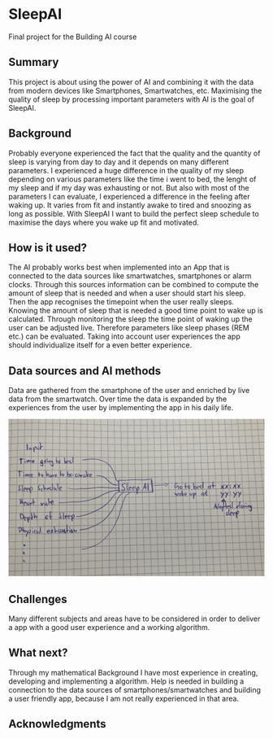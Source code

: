 # SleepAI

Final project for the Building AI course

## Summary

This project is about using the power of AI and combining it with the data from modern devices like Smartphones, Smartwatches, etc. Maximising the quality of sleep by processing important parameters with AI is the goal of SleepAI.

## Background

Probably everyone experienced the fact that the quality and the quantity of sleep is varying from day to day and it depends on many different parameters.
I experienced a huge difference in the quality of my sleep depending on various parameters like the time i went to bed, the lenght of my sleep and if my day was exhausting or not. But also with most of the parameters I can evaluate, I experienced a difference in the feeling after waking up. It varies from fit and instantly awake to tired and snoozing as long as possible. With SleepAI I want to build the perfect sleep schedule to maximise the days where you wake up fit and motivated.


## How is it used?

The AI probably works best when implemented into an App that is connected to the data sources like smartwatches, smartphones or alarm clocks.
Through this sources information can be combined to compute the amount of sleep that is needed and when a user should start his sleep. Then the app recognises the timepoint when the user really sleeps. Knowing the amount of sleep that is needed a good time point to wake up is calculated. Through monitoring the sleep the time point of waking up the user can be adjusted live. Therefore parameters like sleep phases (REM etc.) can be evaluated. Taking into account user experiences the app should individualize itself for a even better experience. 


## Data sources and AI methods

Data are gathered from the smartphone of the user and enriched by live data from the smartwatch. Over time the data is expanded by the experiences from the user by implementing the app in his daily life.

![image of a cat](/99A7FB31-DA7A-4461-8C69-4F6C46D19DE7.jpeg)


## Challenges

Many different subjects and areas have to be considered in order to deliver a app with a good user experience and a working algorithm.

## What next?

Through my mathematical Background I have most experience in creating, developing and implementing a algorithm. Help is needed in building a connection to the data sources of smartphones/smartwatches and building a user friendly app, because I am not really experienced in that area.

## Acknowledgments
